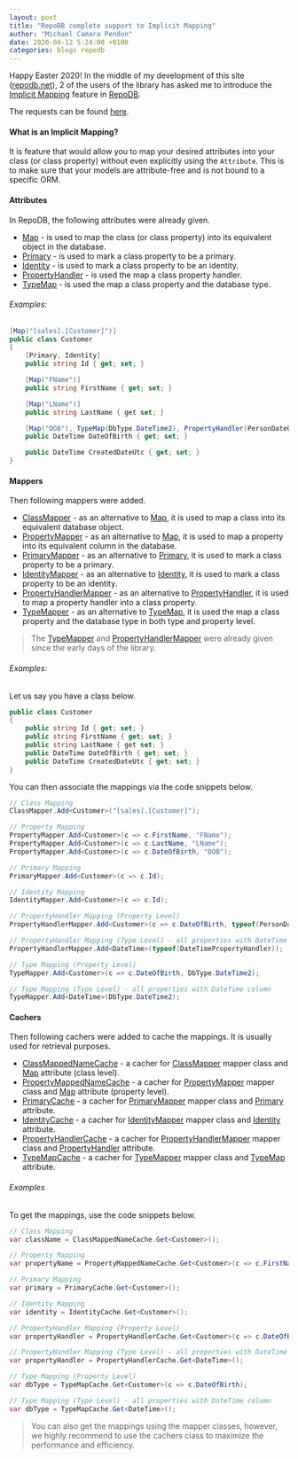 ```yaml
---
layout: post
title: "RepoDB complete support to Implicit Mapping"
author: "Michael Camara Pendon"
date: 2020-04-12 5:24:00 +0100
categories: blogs repodb
---
```


Happy Easter 2020! In the middle of my development of this site ([repodb.net](http://repodb.net)), 2 of the users of the library has asked me to introduce the [Implicit Mapping](/feature/implicitmapping) feature in [RepoDB](https://github.com/mikependon/RepoDb).

The requests can be found [here](https://github.com/mikependon/RepoDb/issues/415).

#### What is an Implicit Mapping?

It is feature that would allow you to map your desired attributes into your class (or class property) without even explicitly using the `Attribute`. This is to make sure that your models are attribute-free and is not bound to a specific ORM.

#### Attributes

In RepoDB, the following attributes were already given.

- [Map](/attribute/map) - is used to map the class (or class property) into its equivalent object in the database.
- [Primary](/attribute/primary) - is used to mark a class property to be a primary.
- [Identity](/attribute/identity) - is used to mark a class property to be an identity.
- [PropertyHandler](/attribute/propertyhandler) - is used the map a class property handler.
- [TypeMap](/attribute/typemap) - is used the map a class property and the database type.

###### Examples:

```csharp
[Map("[sales].[Customer]")]
public class Customer
{
    [Primary, Identity]
    public string Id { get; set; }

    [Map("FName")]
    public string FirstName { get; set; }

    [Map("LName")]
    public string LastName { get set; }

    [Map("DOB"), TypeMap(DbType.DateTime2), PropertyHandler(PersonDateOfBirthPropertyHandler)]
    public DateTime DateOfBirth { get; set; }

    public DateTime CreatedDateUtc { get; set; }
}
```

#### Mappers

Then following mappers were added.

- [ClassMapper](/mapper/typemapper) - as an alternative to [Map](/attribute/map), it is used to map a class into its equivalent database object.
- [PropertyMapper](/mapper/propertymapper) - as an alternative to [Map](/attribute/map), it is used to map a property into its equivalent column in the database.
- [PrimaryMapper](/mapper/primarymapper) - as an alternative to [Primary](/attribute/primary), it is used to mark a class property to be a primary.
- [IdentityMapper](/mapper/identitymapper) - as an alternative to [Identity](/attribute/identity), it is used to mark a class property to be an identity.
- [PropertyHandlerMapper](/mapper/propertyhandlermapper) - as an alternative to [PropertyHandler](/attribute/propertyhandler), it is used to map a property handler into a class property.
- [TypeMapper](/mapper/typemapper) - as an alternative to [TypeMap](/attribute/typemap), it is used the map a class property and the database type in both type and property level.

> The [TypeMapper](/mapper/typemapper) and [PropertyHandlerMapper](/mapper/propertyhandlermapper) were already given since the early days of the library. 

###### Examples:

Let us say you have a class below. 

```csharp
public class Customer
{
    public string Id { get; set; }
    public string FirstName { get; set; }
    public string LastName { get set; }
    public DateTime DateOfBirth { get; set; }
    public DateTime CreatedDateUtc { get; set; }
}
```

You can then associate the mappings via the code snippets below.

```csharp
// Class Mapping
ClassMapper.Add<Customer>("[sales].[Customer]");

// Property Mapping
PropertyMapper.Add<Customer>(c => c.FirstName, "FName");
PropertyMapper.Add<Customer>(c => c.LastName, "LName");
PropertyMapper.Add<Customer>(c => c.DateOfBirth, "DOB");

// Primary Mapping
PrimaryMapper.Add<Customer>(c => c.Id);

// Identity Mapping
IdentityMapper.Add<Customer>(c => c.Id);

// PropertyHandler Mapping (Property Level)
PropertyHandlerMapper.Add<Customer>(c => c.DateOfBirth, typeof(PersonDateOfBirthPropertyHandler));

// PropertyHandler Mapping (Type Level) - all properties with DateTime column
PropertyHandlerMapper.Add<DateTime>(typeof(DateTimePropertyHandler));

// Type Mapping (Property Level)
TypeMapper.Add<Customer>(c => c.DateOfBirth, DbType.DateTime2);

// Type Mapping (Type Level) - all properties with DateTime column
TypeMapper.Add<DateTime>(DbType.DateTime2);
```

#### Cachers

Then following cachers were added to cache the mappings. It is usually used for retrieval purposes.

- [ClassMappedNameCache](/cacher/classmappednamecache) - a cacher for [ClassMapper](/mapper/typemapper) mapper class and [Map](/attribute/map) attribute (class level).
- [PropertyMappedNameCache](/cacher/propertymappednamecache) - a cacher for [PropertyMapper](/mapper/propertymapper) mapper class and [Map](/attribute/map) attribute (property level).
- [PrimaryCache](/cacher/primarycache) - a cacher for [PrimaryMapper](/mapper/primarymapper) mapper class and [Primary](/attribute/primary) attribute.
- [IdentityCache](/cacher/identitycache) - a cacher for [IdentityMapper](/mapper/identitymapper) mapper class and [Identity](/attribute/identity) attribute.
- [PropertyHandlerCache](/cacher/propertyhandlercache) - a cacher for [PropertyHandlerMapper](/mapper/propertyhandlermapper) mapper class and [PropertyHandler](/attribute/propertyhandler) attribute.
- [TypeMapCache](/cacher/typemapcache) - a cacher for [TypeMapper](/mapper/typemapper) mapper class and [TypeMap](/attribute/typemap) attribute.

###### Examples

To get the mappings, use the code snippets below.

```csharp
// Class Mapping
var className = ClassMappedNameCache.Get<Customer>();

// Property Mapping
var propertyName = PropertyMappedNameCache.Get<Customer>(c => c.FirstName);

// Primary Mapping
var primary = PrimaryCache.Get<Customer>();

// Identity Mapping
var identity = IdentityCache.Get<Customer>();

// PropertyHandler Mapping (Property Level)
var propertyHandler = PropertyHandlerCache.Get<Customer>(c => c.DateOfBirth);

// PropertyHandler Mapping (Type Level) - all properties with DateTime column
var propertyHandler = PropertyHandlerCache.Get<DateTime>();

// Type Mapping (Property Level)
var dbType = TypeMapCache.Get<Customer>(c => c.DateOfBirth);

// Type Mapping (Type Level) - all properties with DateTime column
var dbType = TypeMapCache.Get<DateTime>();
```

> You can also get the mappings using the mapper classes, however, we highly recommend to use the cachers class to maximize the performance and efficiency.